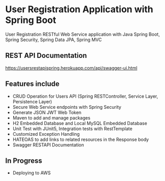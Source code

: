 # User Registration Application with Spring Boot

User Registration RESTful Web Service application with Java Spring Boot, Spring Security, Spring Data JPA, Spring MVC

## REST API Documentation
https://usersrestapispring.herokuapp.com/api/swagger-ui.html

## Features include
- CRUD Operation for Users API (Spring RESTController, Service Layer, Persistence Layer)
- Secure Web Service endpoints with Spring Security
- Generate JSON JWT Web Token
- Maven to add and manage packages 
- H2 Embedded Database and Local MySQL Embedded Database
- Unit Test with JUnit5, Integration tests with RestTemplate
- Customized Exception Handling
- HATEOAS to add links to related resources in the Response body
- Swagger RESTAPI Documentation

## In Progress
- Deploying to AWS

